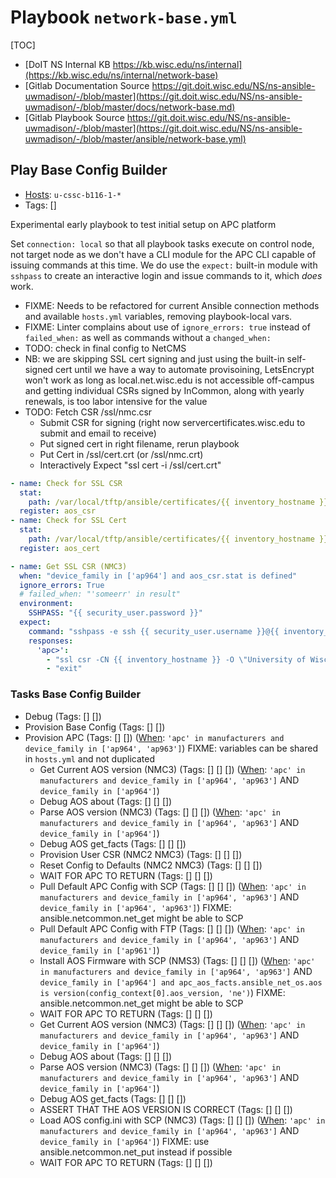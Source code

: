 
# Playbook `network-base.yml`

[TOC]

- [DoIT NS Internal KB https://kb.wisc.edu/ns/internal](https://kb.wisc.edu/ns/internal/network-base)
- [Gitlab Documentation Source https://git.doit.wisc.edu/NS/ns-ansible-uwmadison/-/blob/master](https://git.doit.wisc.edu/NS/ns-ansible-uwmadison/-/blob/master/docs/network-base.md)
- [Gitlab Playbook Source https://git.doit.wisc.edu/NS/ns-ansible-uwmadison/-/blob/master](https://git.doit.wisc.edu/NS/ns-ansible-uwmadison/-/blob/master/ansible/network-base.yml)


## Play Base Config Builder

- [Hosts](https://docs.ansible.com/ansible/latest/inventory_guide/intro_patterns.html): `u-cssc-b116-1-*`
- Tags: []

Experimental early playbook to test initial setup on APC platform

Set `connection: local` so that all playbook tasks execute on control node,
not target node as we don't have a CLI module for the APC CLI capable of issuing
commands at this time.  We do use the `expect:` built-in module with `sshpass`
to create an interactive login and issue commands to it, which *does* work.

- FIXME: Needs to be refactored for current Ansible connection methods
  and available `hosts.yml` variables, removing playbook-local vars.
- FIXME: Linter complains about use of `ignore_errors: true` instead of `failed_when:`
  as well as commands without a `changed_when:`
- TODO: check in final config to NetCMS
- NB: we are skipping SSL cert signing and just using the built-in self-signed cert until we have a way
    to automate provisoining, LetsEncrypt won't work as long as local.net.wisc.edu is not accessible off-campus
    and getting individual CSRs signed by InCommon, along with yearly renewals, is too labor intensive for the value
- TODO: Fetch CSR /ssl/nmc.csr
  - Submit CSR for signing (right now servercertificates.wisc.edu to submit and email to receive)
  - Put signed cert in right filename, rerun playbook
  - Put Cert in /ssl/cert.crt (or /ssl/nmc.crt)
  - Interactively Expect "ssl cert -i /ssl/cert.crt"

```yaml
- name: Check for SSL CSR
  stat:
    path: /var/local/tftp/ansible/certificates/{{ inventory_hostname }}.csr
  register: aos_csr
- name: Check for SSL Cert
  stat:
    path: /var/local/tftp/ansible/certificates/{{ inventory_hostname }}.crt
  register: aos_cert

- name: Get SSL CSR (NMC3)
  when: "device_family in ['ap964'] and aos_csr.stat is defined"
  ignore_errors: True
  # failed_when: "'someerr' in result"
  environment:
    SSHPASS: "{{ security_user.password }}"
  expect:
    command: "sshpass -e ssh {{ security_user.username }}@{{ inventory_hostname }}"
    responses:
      'apc>':
        - "ssl csr -CN {{ inventory_hostname }} -O \"University of Wisconsin-Madison\" -C US -O OCIS"
        - "exit"
```


### Tasks Base Config Builder

- Debug (Tags: [] [])
- Provision Base Config (Tags: [] [])
- Provision APC (Tags: [] []) ([When](https://docs.ansible.com/ansible/latest/playbook_guide/playbooks_conditionals.html): `'apc' in manufacturers and device_family in ['ap964', 'ap963']`) FIXME: variables can be shared in `hosts.yml` and not duplicated
  - Get Current AOS version (NMC3) (Tags: [] [] []) ([When](https://docs.ansible.com/ansible/latest/playbook_guide/playbooks_conditionals.html): `'apc' in manufacturers and device_family in ['ap964', 'ap963']` AND `device_family in ['ap964']`)
  - Debug AOS about (Tags: [] [] [])
  - Parse AOS version (NMC3) (Tags: [] [] []) ([When](https://docs.ansible.com/ansible/latest/playbook_guide/playbooks_conditionals.html): `'apc' in manufacturers and device_family in ['ap964', 'ap963']` AND `device_family in ['ap964']`)
  - Debug AOS get_facts (Tags: [] [] [])
  - Provision User CSR (NMC2 NMC3) (Tags: [] [] [])
  - Reset Config to Defaults (NMC2 NMC3) (Tags: [] [] [])
  - WAIT FOR APC TO RETURN (Tags: [] [] [])
  - Pull Default APC Config with SCP (Tags: [] [] []) ([When](https://docs.ansible.com/ansible/latest/playbook_guide/playbooks_conditionals.html): `'apc' in manufacturers and device_family in ['ap964', 'ap963']` AND `device_family in ['ap964', 'ap963']`) FIXME: ansible.netcommon.net_get might be able to SCP
  - Pull Default APC Config with FTP (Tags: [] [] []) ([When](https://docs.ansible.com/ansible/latest/playbook_guide/playbooks_conditionals.html): `'apc' in manufacturers and device_family in ['ap964', 'ap963']` AND `device_family in ['ap961']`)
  - Install AOS Firmware with SCP (NMS3) (Tags: [] [] []) ([When](https://docs.ansible.com/ansible/latest/playbook_guide/playbooks_conditionals.html): `'apc' in manufacturers and device_family in ['ap964', 'ap963']` AND `device_family in ['ap964'] and apc_aos_facts.ansible_net_os.aos is version(config_context[0].aos_version, 'ne')`) FIXME: ansible.netcommon.net_get might be able to SCP
  - WAIT FOR APC TO RETURN (Tags: [] [] [])
  - Get Current AOS version (NMC3) (Tags: [] [] []) ([When](https://docs.ansible.com/ansible/latest/playbook_guide/playbooks_conditionals.html): `'apc' in manufacturers and device_family in ['ap964', 'ap963']` AND `device_family in ['ap964']`)
  - Debug AOS about (Tags: [] [] [])
  - Parse AOS version (NMC3) (Tags: [] [] []) ([When](https://docs.ansible.com/ansible/latest/playbook_guide/playbooks_conditionals.html): `'apc' in manufacturers and device_family in ['ap964', 'ap963']` AND `device_family in ['ap964']`)
  - Debug AOS get_facts (Tags: [] [] [])
  - ASSERT THAT THE AOS VERSION IS CORRECT (Tags: [] [] [])
  - Load AOS config.ini with SCP (NMC3) (Tags: [] [] []) ([When](https://docs.ansible.com/ansible/latest/playbook_guide/playbooks_conditionals.html): `'apc' in manufacturers and device_family in ['ap964', 'ap963']` AND `device_family in ['ap964']`) FIXME: use ansible.netcommon.net_put instead if possible
  - WAIT FOR APC TO RETURN (Tags: [] [] [])
